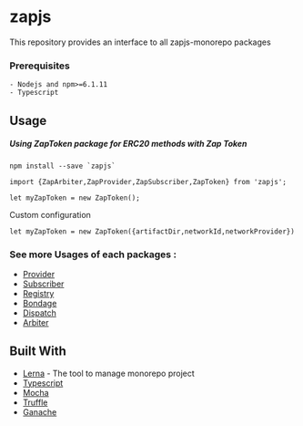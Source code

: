 # zapjs

This repository provides an interface to all zapjs-monorepo packages

### Prerequisites
```
- Nodejs and npm>=6.1.11
- Typescript
```

## Usage
##### Using ZapToken package for ERC20 methods with Zap Token
```
npm install --save `zapjs`
```
```
import {ZapArbiter,ZapProvider,ZapSubscriber,ZapToken} from 'zapjs';

let myZapToken = new ZapToken();
```

Custom configuration
```
let myZapToken = new ZapToken({artifactDir,networkId,networkProvider})
```

### See more Usages of each packages :
* [Provider](https://github.com/zapproject/Zap-monorepo/tree/master/packages/Provider/README.md)
* [Subscriber](https://github.com/zapproject/Zap-monorepo/tree/master/packages/Subscriber/README.md)
* [Registry](https://github.com/zapproject/zap-monorepo/blob/master/packages/Registry/README.md)
* [Bondage](https://github.com/zapproject/Zap-monorepo/tree/master/packages/Bondage/README.md)
* [Dispatch](https://github.com/zapproject/Zap-monorepo/tree/master/packages/Dispatch/README.md)
* [Arbiter](https://github.com/zapproject/Zap-monorepo/tree/master/packages/Arbiter/README.md)


## Built With

* [Lerna](https://lernajs.io/) - The tool to manage monorepo project
* [Typescript](https://www.typescriptlang.org/)
* [Mocha](https://mochajs.org/)
* [Truffle](https://truffleframework.com/)
* [Ganache](https://truffleframework.com/ganache)
